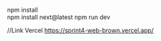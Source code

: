 npm install <br>
npm install next@latest
npm run dev

//Link Vercel
https://sprint4-web-brown.vercel.app/

